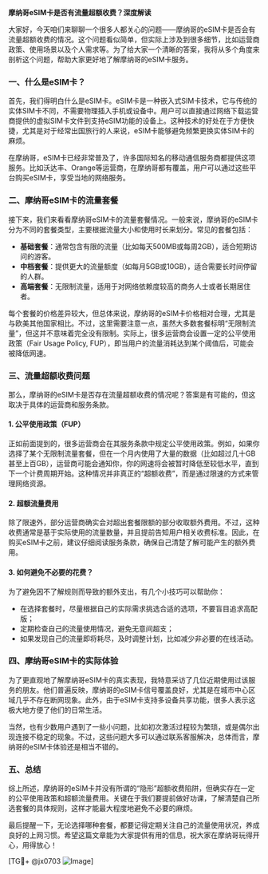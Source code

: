 **摩纳哥eSIM卡是否有流量超额收费？深度解读**

大家好，今天咱们来聊聊一个很多人都关心的问题——摩纳哥的eSIM卡是否会有流量超额收费的情况。这个问题看似简单，但实际上涉及到很多细节，比如运营商政策、使用场景以及个人需求等。为了给大家一个清晰的答案，我将从多个角度来剖析这个问题，帮助大家更好地了解摩纳哥的eSIM卡服务。

### 一、什么是eSIM卡？

首先，我们得明白什么是eSIM卡。eSIM卡是一种嵌入式SIM卡技术，它与传统的实体SIM卡不同，不需要物理插入手机或设备中。用户可以直接通过网络下载运营商提供的虚拟SIM卡文件到支持eSIM功能的设备上。这种技术的好处在于方便快捷，尤其是对于经常出国旅行的人来说，eSIM卡能够避免频繁更换实体SIM卡的麻烦。

在摩纳哥，eSIM卡已经非常普及了，许多国际知名的移动通信服务商都提供这项服务。比如沃达丰、Orange等运营商，在摩纳哥都有覆盖，用户可以通过这些平台购买eSIM卡，享受当地的网络服务。

### 二、摩纳哥eSIM卡的流量套餐

接下来，我们来看看摩纳哥eSIM卡的流量套餐情况。一般来说，摩纳哥的eSIM卡分为不同的套餐类型，主要根据流量大小和使用时长来划分。常见的套餐包括：

- **基础套餐**：通常包含有限的流量（比如每天500MB或每周2GB），适合短期访问的游客。
- **中档套餐**：提供更大的流量额度（如每月5GB或10GB），适合需要长时间停留的人群。
- **高端套餐**：无限制流量，适用于对网络依赖度较高的商务人士或者长期居住者。

每个套餐的价格差异较大，但总体来说，摩纳哥的eSIM卡价格相对合理，尤其是与欧美其他国家相比。不过，这里需要注意一点，虽然大多数套餐标明“无限制流量”，但这并不意味着完全没有限制。实际上，很多运营商会设置一定的公平使用政策（Fair Usage Policy, FUP），即当用户的流量消耗达到某个阈值后，可能会被降低网速。

### 三、流量超额收费问题

那么，摩纳哥的eSIM卡是否存在流量超额收费的情况呢？答案是有可能的，但这取决于具体的运营商和服务条款。

#### 1. 公平使用政策（FUP）
正如前面提到的，很多运营商会在其服务条款中规定公平使用政策。例如，如果你选择了某个无限制流量套餐，但在一个月内使用了大量的数据（比如超过几十GB甚至上百GB），运营商可能会通知你，你的网速将会被暂时降低至较低水平，直到下一个计费周期开始。这种情况并非真正的“超额收费”，而是通过限速的方式来管理网络资源。

#### 2. 超额流量费用
除了限速外，部分运营商确实会对超出套餐限额的部分收取额外费用。不过，这种收费通常是基于实际使用的流量数量，并且提前告知用户相关收费标准。因此，在购买eSIM卡之前，建议仔细阅读服务条款，确保自己清楚了解可能产生的额外费用。

#### 3. 如何避免不必要的花费？
为了避免因不了解规则而导致的额外支出，有几个小技巧可以帮助你：
- 在选择套餐时，尽量根据自己的实际需求挑选合适的选项，不要盲目追求高配版；
- 定期检查自己的流量使用情况，避免无意间超支；
- 如果发现自己的流量即将耗尽，及时调整计划，比如减少非必要的在线活动。

### 四、摩纳哥eSIM卡的实际体验

为了更直观地了解摩纳哥eSIM卡的真实表现，我特意采访了几位近期使用过该服务的朋友。他们普遍反映，摩纳哥的eSIM卡信号覆盖良好，尤其是在城市中心区域几乎不存在断网现象。此外，由于eSIM卡支持多设备共享功能，很多人表示这极大地方便了他们的日常生活。

当然，也有少数用户遇到了一些小问题，比如初次激活过程较为繁琐，或是偶尔出现连接不稳定的现象。不过，这些问题大多可以通过联系客服解决，总体而言，摩纳哥的eSIM卡体验还是相当不错的。

### 五、总结

综上所述，摩纳哥的eSIM卡并没有所谓的“隐形”超额收费陷阱，但确实存在一定的公平使用政策和超额流量费用。关键在于我们要提前做好功课，了解清楚自己所选套餐的具体规则，这样才能最大程度地避免不必要的麻烦。

最后提醒一下，无论选择哪种套餐，都要记得定期关注自己的流量使用状况，养成良好的上网习惯。希望这篇文章能为大家提供有用的信息，祝大家在摩纳哥玩得开心，用得放心！

[TG💪+ @jx0703 ![Image](https://github.com/user-attachments/assets/dbca1d08-cadb-493c-b0ec-ad6f7a83f270)]